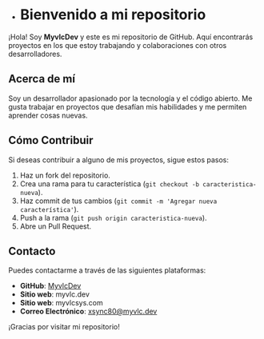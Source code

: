 - # Bienvenido a mi repositorio

¡Hola! Soy **MyvlcDev** y este es mi repositorio de GitHub. Aquí encontrarás proyectos en los que estoy trabajando y colaboraciones con otros desarrolladores.

## Acerca de mí

Soy un desarrollador apasionado por la tecnología y el código abierto. Me gusta trabajar en proyectos que desafían mis habilidades y me permiten aprender cosas nuevas.


## Cómo Contribuir

Si deseas contribuir a alguno de mis proyectos, sigue estos pasos:

1. Haz un fork del repositorio.
2. Crea una rama para tu característica (`git checkout -b caracteristica-nueva`).
3. Haz commit de tus cambios (`git commit -m 'Agregar nueva característica'`).
4. Push a la rama (`git push origin caracteristica-nueva`).
5. Abre un Pull Request.

## Contacto

Puedes contactarme a través de las siguientes plataformas:

- **GitHub**: [MyvlcDev](https://github.com/MyvlcDev)
- **Sitio web**: myvlc.dev
- **Sitio web**: myvlcsys.com
- **Correo Electrónico**: xsync80@myvlc.dev

¡Gracias por visitar mi repositorio!

<!---
MyvlcDev/MyvlcDev is a ✨ special ✨ repository because its `README.md` (this file) appears on your GitHub profile.
You can click the Preview link to take a look at your changes.
--->

